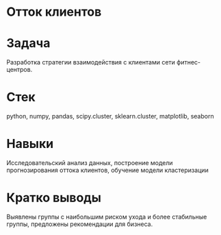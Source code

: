 # Отток клиентов

# Задача
Разработка стратегии взаимодействия с клиентами сети фитнес-центров.

# Стек
python, numpy, pandas, scipy.cluster, sklearn.cluster, matplotlib, seaborn

# Навыки
Исследовательский анализ данных, построение модели прогнозирования оттока клиентов, обучение модели кластеризации

# Кратко выводы
Выявлены группы с наибольшим риском ухода и более стабильные группы, предложены рекомендации для бизнеса.
